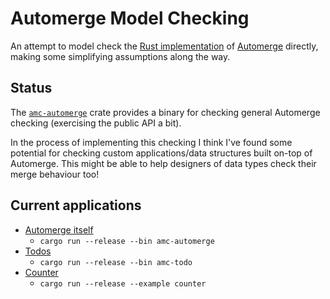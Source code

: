 # Automerge Model Checking

An attempt to model check the [Rust implementation](https://github.com/automerge/automerge-rs) of [Automerge](https://automerge.org/) directly, making some simplifying assumptions along the way.

## Status

The [`amc-automerge`](./applications/amc-automerge) crate provides a binary for checking general Automerge checking (exercising the public API a bit).

In the process of implementing this checking I think I've found some potential for checking custom applications/data structures built on-top of Automerge.
This might be able to help designers of data types check their merge behaviour too!

## Current applications

- [Automerge itself](./applications/amc-automerge)
    - `cargo run --release --bin amc-automerge`
- [Todos](./applications/amc-todo)
    - `cargo run --release --bin amc-todo`
- [Counter](./amc/examples/counter.rs)
    - `cargo run --release --example counter`
